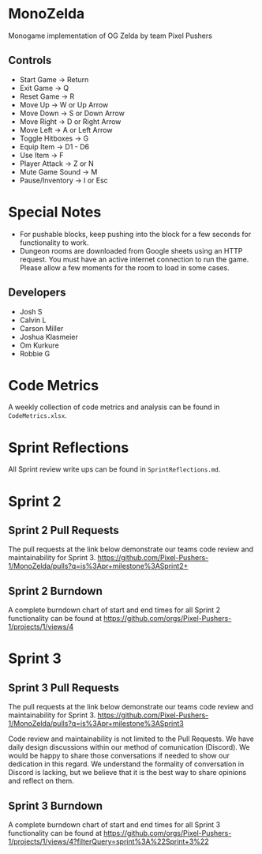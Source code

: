 # MonoZelda
Monogame implementation of OG Zelda by team Pixel Pushers

## Controls
- Start Game -> Return
- Exit Game -> Q
- Reset Game -> R
- Move Up -> W or Up Arrow
- Move Down -> S or Down Arrow
- Move Right -> D or Right Arrow
- Move Left -> A or Left Arrow
- Toggle Hitboxes -> G
- Equip Item -> D1 - D6
- Use Item -> F
- Player Attack -> Z or N
- Mute Game Sound -> M
- Pause/Inventory -> I or Esc

# Special Notes
- For pushable blocks, keep pushing into the block for a few seconds for functionality 
to work.
- Dungeon rooms are downloaded from Google sheets using an HTTP request. You must have an active internet connection to run the game. Please allow a few moments for the room to load in some cases.

## Developers
- Josh S
- Calvin L
- Carson Miller
- Joshua Klasmeier
- Om Kurkure
- Robbie G

# Code Metrics
A weekly collection of code metrics and analysis can be found in `CodeMetrics.xlsx`.

# Sprint Reflections
All Sprint review write ups can be found in `SprintReflections.md`.

# Sprint 2

## Sprint 2 Pull Requests
The pull requests at the link below demonstrate our teams code review and maintainability for Sprint 3.
https://github.com/Pixel-Pushers-1/MonoZelda/pulls?q=is%3Apr+milestone%3ASprint2+

## Sprint 2 Burndown
A complete burndown chart of start and end times for all Sprint 2 functionality can be found at
https://github.com/orgs/Pixel-Pushers-1/projects/1/views/4

# Sprint 3

## Sprint 3 Pull Requests
The pull requests at the link below demonstrate our teams code review and maintainability for Sprint 3.
https://github.com/Pixel-Pushers-1/MonoZelda/pulls?q=is%3Apr+milestone%3ASprint3

Code review and maintainability is not limited to the Pull Requests. We have daily design discussions within our method of comunication (Discord). We would be happy to share those conversations if needed to show our dedication in this regard. We understand the formality of conversation in Discord is lacking, but we believe that it is the best way to share opinions and reflect on them.

## Sprint 3 Burndown
A complete burndown chart of start and end times for all Sprint 3 functionality can be found at
https://github.com/orgs/Pixel-Pushers-1/projects/1/views/4?filterQuery=sprint%3A%22Sprint+3%22
